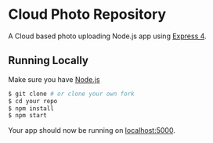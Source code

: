# Cloud Photo Repository

A Cloud based photo uploading Node.js app using [Express 4](http://expressjs.com/).

## Running Locally

Make sure you have [Node.js](http://nodejs.org/)

```sh
$ git clone # or clone your own fork
$ cd your repo
$ npm install
$ npm start
```

Your app should now be running on [localhost:5000](http://localhost:5000/).
